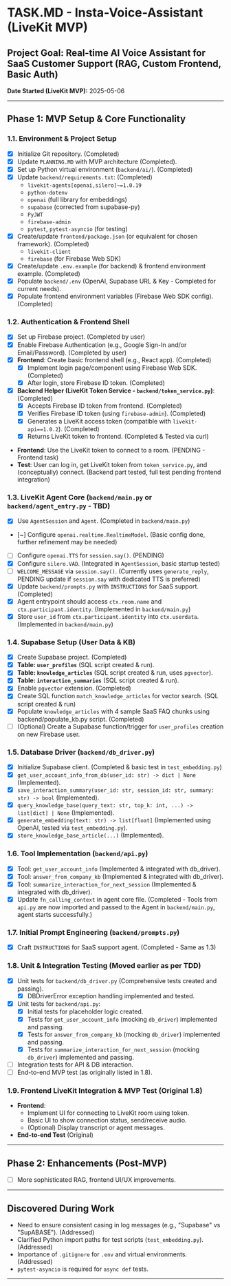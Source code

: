 # TASK.MD - Insta-Voice-Assistant (LiveKit MVP)

## Project Goal: Real-time AI Voice Assistant for SaaS Customer Support (RAG, Custom Frontend, Basic Auth)

**Date Started (LiveKit MVP):** 2025-05-06

---

## Phase 1: MVP Setup & Core Functionality

### 1.1. Environment & Project Setup

- [x] Initialize Git repository. (Completed)
- [x] Update `PLANNING.MD` with MVP architecture (Completed).
- [x] Set up Python virtual environment (`backend/ai/`). (Completed)
- [x] Update `backend/requirements.txt`: (Completed)
  - `livekit-agents[openai,silero]~=1.0.19`
  - `python-dotenv`
  - `openai` (full library for embeddings)
  - `supabase` (corrected from supabase-py)
  - `PyJWT`
  - `firebase-admin`
  - `pytest`, `pytest-asyncio` (for testing)
- [x] Create/update `frontend/package.json` (or equivalent for chosen framework). (Completed)
  - `livekit-client`
  - `firebase` (for Firebase Web SDK)
- [x] Create/update `.env.example` (for backend) & frontend environment example. (Completed)
- [x] Populate `backend/.env` (OpenAI, Supabase URL & Key - Completed for current needs).
- [x] Populate frontend environment variables (Firebase Web SDK config). (Completed)

### 1.2. Authentication & Frontend Shell

- [x] Set up Firebase project. (Completed by user)
- [x] Enable Firebase Authentication (e.g., Google Sign-In and/or Email/Password). (Completed by user)
- [x] **Frontend**: Create basic frontend shell (e.g., React app). (Completed)
  - [x] Implement login page/component using Firebase Web SDK. (Completed)
  - [x] After login, store Firebase ID token. (Completed)
- [x] **Backend Helper (LiveKit Token Service - `backend/token_service.py`)**: (Completed)
  - [x] Accepts Firebase ID token from frontend. (Completed)
  - [x] Verifies Firebase ID token (using `firebase-admin`). (Completed)
  - [x] Generates a LiveKit access token (compatible with `livekit-api==1.0.2`). (Completed)
  - [x] Returns LiveKit token to frontend. (Completed & Tested via curl)
- **Frontend**: Use the LiveKit token to connect to a room. (PENDING - Frontend task)
- **Test**: User can log in, get LiveKit token from `token_service.py`, and (conceptually) connect. (Backend part tested, full test pending frontend integration)

### 1.3. LiveKit Agent Core (`backend/main.py` or `backend/agent_entry.py` - TBD)

- [x] Use `AgentSession` and `Agent`. (Completed in `backend/main.py`)
- [~] Configure `openai.realtime.RealtimeModel`. (Basic config done, further refinement may be needed)
- [ ] Configure `openai.TTS` for `session.say()`. (PENDING)
- [x] Configure `silero.VAD`. (Integrated in `AgentSession`, basic startup tested)
- [ ] `WELCOME_MESSAGE` via `session.say()`. (Currently uses `generate_reply`, PENDING update if `session.say` with dedicated TTS is preferred)
- [x] Update `backend/prompts.py` with `INSTRUCTIONS` for SaaS support. (Completed)
- [x] Agent entrypoint should access `ctx.room.name` and `ctx.participant.identity`. (Implemented in `backend/main.py`)
- [x] Store `user_id` from `ctx.participant.identity` into `ctx.userdata`. (Implemented in `backend/main.py`)

### 1.4. Supabase Setup (User Data & KB)

- [x] Create Supabase project. (Completed)
- [x] **Table: `user_profiles`** (SQL script created & run).
- [x] **Table: `knowledge_articles`** (SQL script created & run, uses `pgvector`).
- [x] **Table: `interaction_summaries`** (SQL script created & run).
- [x] Enable `pgvector` extension. (Completed)
- [x] Create SQL function `match_knowledge_articles` for vector search. (SQL script created & run)
- [x] Populate `knowledge_articles` with 4 sample SaaS FAQ chunks using backend/populate_kb.py script. (Completed)
- [ ] (Optional) Create a Supabase function/trigger for `user_profiles` creation on new Firebase user.

### 1.5. Database Driver (`backend/db_driver.py`)

- [x] Initialize Supabase client. (Completed & basic test in `test_embedding.py`)
- [x] `get_user_account_info_from_db(user_id: str) -> dict | None` (Implemented).
- [x] `save_interaction_summary(user_id: str, session_id: str, summary: str) -> bool` (Implemented).
- [x] `query_knowledge_base(query_text: str, top_k: int, ...) -> list[dict] | None` (Implemented).
- [x] `generate_embedding(text: str) -> list[float]` (Implemented using OpenAI, tested via `test_embedding.py`).
- [x] `store_knowledge_base_article(...)` (Implemented).

### 1.6. Tool Implementation (`backend/api.py`)

- [x] Tool: `get_user_account_info` (Implemented & integrated with db_driver).
- [x] Tool: `answer_from_company_kb` (Implemented & integrated with db_driver).
- [x] Tool: `summarize_interaction_for_next_session` (Implemented & integrated with db_driver).
- [x] Update `fn_calling_context` in agent core file. (Completed - Tools from `api.py` are now imported and passed to the Agent in `backend/main.py`, agent starts successfully.)

### 1.7. Initial Prompt Engineering (`backend/prompts.py`)

- [x] Craft `INSTRUCTIONS` for SaaS support agent. (Completed - Same as 1.3)

### 1.8. Unit & Integration Testing (Moved earlier as per TDD)

- [x] Unit tests for `backend/db_driver.py` (Comprehensive tests created and passing).
  - [x] DBDriverError exception handling implemented and tested.
- [x] Unit tests for `backend/api.py`:
  - [x] Initial tests for placeholder logic created.
  - [x] Tests for `get_user_account_info` (mocking `db_driver`) implemented and passing.
  - [x] Tests for `answer_from_company_kb` (mocking `db_driver`) implemented and passing.
  - [x] Tests for `summarize_interaction_for_next_session` (mocking `db_driver`) implemented and passing.
- [ ] Integration tests for API & DB interaction.
- [ ] End-to-end MVP test (as originally listed in 1.8).

### 1.9. Frontend LiveKit Integration & MVP Test (Original 1.8)

- **Frontend**:
  - Implement UI for connecting to LiveKit room using token.
  - Basic UI to show connection status, send/receive audio.
  - (Optional) Display transcript or agent messages.
- **End-to-end Test** (Original)

---

## Phase 2: Enhancements (Post-MVP)

- [ ] More sophisticated RAG, frontend UI/UX improvements.

---

## Discovered During Work

- Need to ensure consistent casing in log messages (e.g., "Supabase" vs "SupABASE"). (Addressed)
- Clarified Python import paths for test scripts (`test_embedding.py`). (Addressed)
- Importance of `.gitignore` for `.env` and virtual environments. (Addressed)
- `pytest-asyncio` is required for `async def` tests.

---
